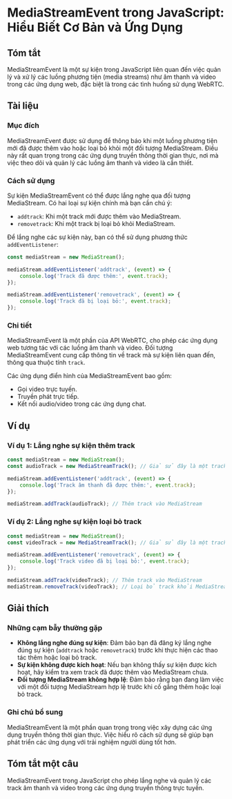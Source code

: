 <!--
Meta Description: # MediaStreamEvent trong JavaScript: Hiểu Biết Cơ Bản và Ứng Dụng ## Tóm tắt MediaStreamEvent là một sự kiện trong JavaScript liên quan đến việc quản ...
Meta Keywords: mediastream, track, các, dụng, một
-->

# MediaStreamEvent trong JavaScript: Hiểu Biết Cơ Bản và Ứng Dụng

## Tóm tắt
MediaStreamEvent là một sự kiện trong JavaScript liên quan đến việc quản lý và xử lý các luồng phương tiện (media streams) như âm thanh và video trong các ứng dụng web, đặc biệt là trong các tình huống sử dụng WebRTC.

## Tài liệu
### Mục đích
MediaStreamEvent được sử dụng để thông báo khi một luồng phương tiện mới đã được thêm vào hoặc loại bỏ khỏi một đối tượng MediaStream. Điều này rất quan trọng trong các ứng dụng truyền thông thời gian thực, nơi mà việc theo dõi và quản lý các luồng âm thanh và video là cần thiết.

### Cách sử dụng
Sự kiện MediaStreamEvent có thể được lắng nghe qua đối tượng MediaStream. Có hai loại sự kiện chính mà bạn cần chú ý:
- `addtrack`: Khi một track mới được thêm vào MediaStream.
- `removetrack`: Khi một track bị loại bỏ khỏi MediaStream.

Để lắng nghe các sự kiện này, bạn có thể sử dụng phương thức `addEventListener`:

```javascript
const mediaStream = new MediaStream();

mediaStream.addEventListener('addtrack', (event) => {
    console.log('Track đã được thêm:', event.track);
});

mediaStream.addEventListener('removetrack', (event) => {
    console.log('Track đã bị loại bỏ:', event.track);
});
```

### Chi tiết
MediaStreamEvent là một phần của API WebRTC, cho phép các ứng dụng web tương tác với các luồng âm thanh và video. Đối tượng MediaStreamEvent cung cấp thông tin về track mà sự kiện liên quan đến, thông qua thuộc tính `track`.

Các ứng dụng điển hình của MediaStreamEvent bao gồm:
- Gọi video trực tuyến.
- Truyền phát trực tiếp.
- Kết nối audio/video trong các ứng dụng chat.

## Ví dụ
### Ví dụ 1: Lắng nghe sự kiện thêm track
```javascript
const mediaStream = new MediaStream();
const audioTrack = new MediaStreamTrack(); // Giả sử đây là một track âm thanh

mediaStream.addEventListener('addtrack', (event) => {
    console.log('Track âm thanh đã được thêm:', event.track);
});

mediaStream.addTrack(audioTrack); // Thêm track vào MediaStream
```

### Ví dụ 2: Lắng nghe sự kiện loại bỏ track
```javascript
const mediaStream = new MediaStream();
const videoTrack = new MediaStreamTrack(); // Giả sử đây là một track video

mediaStream.addEventListener('removetrack', (event) => {
    console.log('Track video đã bị loại bỏ:', event.track);
});

mediaStream.addTrack(videoTrack); // Thêm track vào MediaStream
mediaStream.removeTrack(videoTrack); // Loại bỏ track khỏi MediaStream
```

## Giải thích
### Những cạm bẫy thường gặp
- **Không lắng nghe đúng sự kiện**: Đảm bảo bạn đã đăng ký lắng nghe đúng sự kiện (`addtrack` hoặc `removetrack`) trước khi thực hiện các thao tác thêm hoặc loại bỏ track.
- **Sự kiện không được kích hoạt**: Nếu bạn không thấy sự kiện được kích hoạt, hãy kiểm tra xem track đã được thêm vào MediaStream chưa. 
- **Đối tượng MediaStream không hợp lệ**: Đảm bảo rằng bạn đang làm việc với một đối tượng MediaStream hợp lệ trước khi cố gắng thêm hoặc loại bỏ track.

### Ghi chú bổ sung
MediaStreamEvent là một phần quan trọng trong việc xây dựng các ứng dụng truyền thông thời gian thực. Việc hiểu rõ cách sử dụng sẽ giúp bạn phát triển các ứng dụng với trải nghiệm người dùng tốt hơn.

## Tóm tắt một câu
MediaStreamEvent trong JavaScript cho phép lắng nghe và quản lý các track âm thanh và video trong các ứng dụng truyền thông trực tuyến.